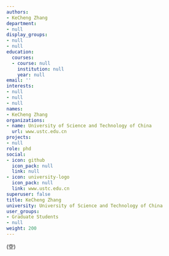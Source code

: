```yaml
---
authors:
- KeCheng Zhang
department:
- null
display_groups:
- null
- null
education:
  courses:
  - course: null
    institution: null
    year: null
email: ''
interests:
- null
- null
- null
names:
- KeCheng Zhang
organizations:
- name: University of Science and Technology of China
  url: www.ustc.edu.cn
projects:
- null
role: phd
social:
- icon: github
  icon_pack: null
  link: null
- icon: university-logo
  icon_pack: null
  link: www.ustc.edu.cn
superuser: false
title: KeCheng Zhang
university: University of Science and Technology of China
user_groups:
- Graduate Students
- null
weight: 200
---
```


(空)
